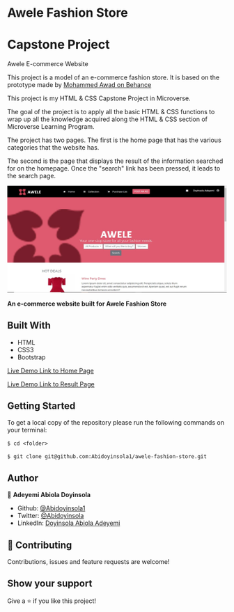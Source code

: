 # Awele Fashion Store

# Capstone Project
Awele E-commerce Website

This project is a model of an e-commerce fashion store. It is based on the prototype made by [Mohammed Awad on Behance](https://www.behance.net/M_Awad)

This project is my HTML & CSS Capstone Project in Microverse.

The goal of the project is to apply all the basic HTML & CSS functions to wrap up all the knowledge acquired along the HTML & CSS section of Microverse Learning Program.

The project has two pages. The first is the home page that has the various categories that the website has.

The second is the page that displays the result of the information searched for on the homepage. Once the "search" link has been pressed, it leads to the search page.


![screenshot](./img/Screenshot.JPG)

**An e-commerce website built for Awele Fashion Store**

## Built With

- HTML
- CSS3
- Bootstrap

[Live Demo Link to Home Page](https://raw.githack.com/Abidoyinsola1/awele-fashion-store/feature-branch/index.html)

[Live Demo Link to Result Page](https://raw.githack.com/Abidoyinsola1/awele-fashion-store/feature-branch/index.html)


## Getting Started

To get a local copy of the repository please run the following commands on your terminal:

```
$ cd <folder>
```

```
$ git clone git@github.com:Abidoyinsola1/awele-fashion-store.git

```

## Author

👤 **Adeyemi Abiola Doyinsola**

- Github: [@Abidoyinsola1](https://github.com/Abidoyinsola1)
- Twitter: [@Abidoyinsola](https://twitter.com/abidoyinsola)
- LinkedIn: [Doyinsola Abiola Adeyemi](https://www.linkedin.com/in/doyinsola-adeyemi)

## 🤝 Contributing

Contributions, issues and feature requests are welcome!

## Show your support

Give a ⭐️ if you like this project!
